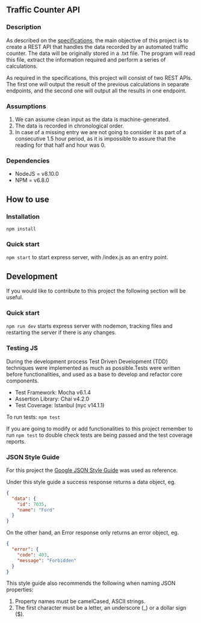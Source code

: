 ## Traffic Counter API
### Description
As described on the [specifications](./Specifications.md), the main objective of this project is to create a REST API that handles the data recorded by an automated traffic counter. The data will be originally stored in a .txt file. The program will read this file, extract the information required and perform a series of calculations. 

As required in the specifications, this project will consist of two REST APIs. The first one will output the result of the previous calculations in separate endpoints, and the second one will output all the results in one endpoint. 

### Assumptions 
1. We can assume clean input as the data is machine-generated. 
2. The data is recorded in chronological order. 
3. In case of a missing entry we are not going to consider it as part of a consecutive 1.5 hour period, as it is impossible to assure that the reading for that half and hour was 0.

### Dependencies
* NodeJS = v8.10.0
* NPM = v6.8.0

## How to use
### Installation
`npm install`

### Quick start
`npm start` to start express server, with /index.js as an entry point.  

## Development
If you would like to contribute to this project the following section will be useful.

### Quick start
`npm run dev` starts express server with nodemon, tracking files and restarting the server if there is any changes.  

### Testing JS
During the development process Test Driven Development (TDD) techniques were implemented as much as possible.Tests were written before functionalities, and used as a base to develop and refactor core components.

* Test Framework: Mocha v6.1.4
* Assertion Library: Chai v4.2.0
* Test Coverage: Istanbul (nyc v14.1.1)

To run tests:
`npm test`

If you are going to modify or add functionalities to this project remember to run `npm test` to double check tests are being passed and the test coverage reports. 

### JSON Style Guide
For this project the [Google JSON Style Guide](https://google.github.io/styleguide/jsoncstyleguide.xml) 
was used as reference. 

Under this style guide a success response returns a data object, eg. 
```JSON 
{
  "data": {
    "id": 7035,
    "name": "Ford"
  }
}
```

On the other hand, an Error response only returns an error object, eg.
```JSON 
{
  "error": {
    "code": 403,
    "message": "Forbidden"
  }
}
```

This style guide also recommends the following when naming JSON properties:
1. Property names must be camelCased, ASCII strings.
2. The first character must be a letter, an underscore (_) or a dollar sign ($).